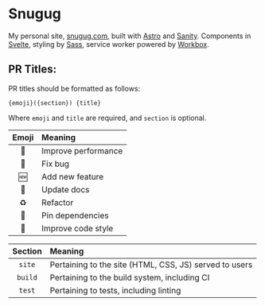# Snugug

My personal site, [snugug.com](https://snugug.com), built with [Astro](https://astro.build/) and [Sanity](https://www.sanity.io/). Components in [Svelte](https://svelte.dev/), styling by [Sass](https://sass-lang.com/), service worker powered by [Workbox](https://developer.chrome.com/docs/workbox/).

## PR Titles:

PR titles should be formatted as follows:

```
{emoji}({section}) {title}
```

Where `emoji` and `title` are required, and `section` is optional.

| Emoji | Meaning             |
| :---: | :------------------ |
|  🐎   | Improve performance |
|  🐛   | Fix bug             |
|  🆕   | Add new feature     |
|  📝   | Update docs         |
|  ♻️   | Refactor            |
|  📌   | Pin dependencies    |
|  💎   | Improve code style  |

| Section | Meaning                                                |
| :-----: | :----------------------------------------------------- |
| `site`  | Pertaining to the site (HTML, CSS, JS) served to users |
| `build` | Pertaining to the build system, including CI           |
| `test`  | Pertaining to tests, including linting                 |
